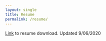 ```yaml
---
layout: single
title: Resume
permalink: /resume/
---
```

[Link](http://belsten.github.io/doc/Alexander_Belsten_Resume.pdf) to resume download. Updated 9/06/2020
